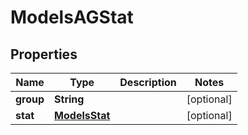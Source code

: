 
# ModelsAGStat

## Properties
Name | Type | Description | Notes
------------ | ------------- | ------------- | -------------
**group** | **String** |  |  [optional]
**stat** | [**ModelsStat**](ModelsStat.md) |  |  [optional]



